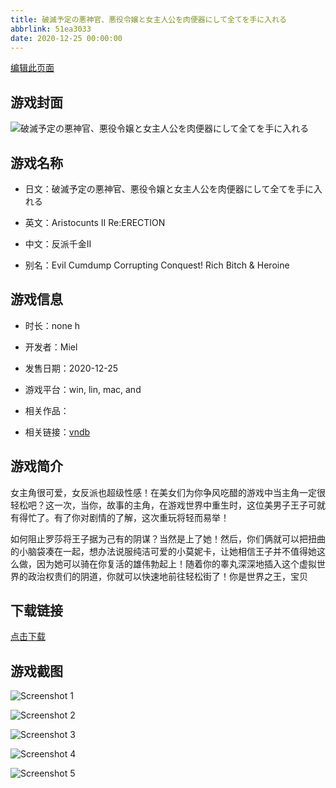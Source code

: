 ```yaml
---
title: 破滅予定の悪神官、悪役令嬢と女主人公を肉便器にして全てを手に入れる
abbrlink: 51ea3033
date: 2020-12-25 00:00:00
---
```

[编辑此页面](https://github.com/ACG-3/ADV3-source/blob/main/source/_posts/%E7%A0%B4%E6%BB%85%E4%BA%88%E5%AE%9A%E3%81%AE%E6%82%AA%E7%A5%9E%E5%AE%98%E3%80%81%E6%82%AA%E5%BD%B9%E4%BB%A4%E5%AC%A2%E3%81%A8%E5%A5%B3%E4%B8%BB%E4%BA%BA%E5%85%AC%E3%82%92%E8%82%89%E4%BE%BF%E5%99%A8%E3%81%AB%E3%81%97%E3%81%A6%E5%85%A8%E3%81%A6%E3%82%92%E6%89%8B%E3%81%AB%E5%85%A5%E3%82%8C%E3%82%8B.md)

## 游戏封面

![破滅予定の悪神官、悪役令嬢と女主人公を肉便器にして全てを手に入れる](https://pan.timero.xyz/d/onedrive/img_lib_001/%E7%A0%B4%E6%BB%85%E4%BA%88%E5%AE%9A%E3%81%AE%E6%82%AA%E7%A5%9E%E5%AE%98%E3%80%81%E6%82%AA%E5%BD%B9%E4%BB%A4%E5%AC%A2%E3%81%A8%E5%A5%B3%E4%B8%BB%E4%BA%BA%E5%85%AC%E3%82%92%E8%82%89%E4%BE%BF%E5%99%A8%E3%81%AB%E3%81%97%E3%81%A6%E5%85%A8%E3%81%A6%E3%82%92%E6%89%8B%E3%81%AB%E5%85%A5%E3%82%8C%E3%82%8B_cover.avif)


## 游戏名称

- 日文：破滅予定の悪神官、悪役令嬢と女主人公を肉便器にして全てを手に入れる
- 英文：Aristocunts II Re:ERECTION
- 中文：反派千金II

- 别名：Evil Cumdump Corrupting Conquest! Rich Bitch & Heroine


## 游戏信息

- 时长：none h
- 开发者：Miel
- 发售日期：2020-12-25
- 游戏平台：win, lin, mac, and
- 相关作品：

- 相关链接：[vndb](https://vndb.org/v29834)


## 游戏简介

女主角很可爱，女反派也超级性感！在美女们为你争风吃醋的游戏中当主角一定很轻松吧？这一次，当你，故事的主角，在游戏世界中重生时，这位美男子王子可就有得忙了。有了你对剧情的了解，这次重玩将轻而易举！

如何阻止罗莎将王子据为己有的阴谋？当然是上了她！然后，你们俩就可以把扭曲的小脑袋凑在一起，想办法说服纯洁可爱的小莫妮卡，让她相信王子并不值得她这么做，因为她可以骑在你复活的雄伟勃起上！随着你的睾丸深深地插入这个虚拟世界的政治权贵们的阴道，你就可以快速地前往轻松街了！你是世界之王，宝贝




## 下载链接

[点击下载](https://pan.timero.xyz/onedrive/adv_lib_001/%E7%A0%B4%E6%BB%85%E4%BA%88%E5%AE%9A%E3%81%AE%E6%82%AA%E7%A5%9E%E5%AE%98%E3%80%81%E6%82%AA%E5%BD%B9%E4%BB%A4%E5%AC%A2%E3%81%A8%E5%A5%B3%E4%B8%BB%E4%BA%BA%E5%85%AC%E3%82%92%E8%82%89%E4%BE%BF%E5%99%A8%E3%81%AB%E3%81%97%E3%81%A6%E5%85%A8%E3%81%A6%E3%82%92%E6%89%8B%E3%81%AB%E5%85%A5%E3%82%8C%E3%82%8B)


## 游戏截图


![Screenshot 1](https://pan.timero.xyz/d/onedrive/img_lib_001/%E7%A0%B4%E6%BB%85%E4%BA%88%E5%AE%9A%E3%81%AE%E6%82%AA%E7%A5%9E%E5%AE%98%E3%80%81%E6%82%AA%E5%BD%B9%E4%BB%A4%E5%AC%A2%E3%81%A8%E5%A5%B3%E4%B8%BB%E4%BA%BA%E5%85%AC%E3%82%92%E8%82%89%E4%BE%BF%E5%99%A8%E3%81%AB%E3%81%97%E3%81%A6%E5%85%A8%E3%81%A6%E3%82%92%E6%89%8B%E3%81%AB%E5%85%A5%E3%82%8C%E3%82%8B_Screenshot_1.avif)

![Screenshot 2](https://pan.timero.xyz/d/onedrive/img_lib_001/%E7%A0%B4%E6%BB%85%E4%BA%88%E5%AE%9A%E3%81%AE%E6%82%AA%E7%A5%9E%E5%AE%98%E3%80%81%E6%82%AA%E5%BD%B9%E4%BB%A4%E5%AC%A2%E3%81%A8%E5%A5%B3%E4%B8%BB%E4%BA%BA%E5%85%AC%E3%82%92%E8%82%89%E4%BE%BF%E5%99%A8%E3%81%AB%E3%81%97%E3%81%A6%E5%85%A8%E3%81%A6%E3%82%92%E6%89%8B%E3%81%AB%E5%85%A5%E3%82%8C%E3%82%8B_Screenshot_2.avif)

![Screenshot 3](https://pan.timero.xyz/d/onedrive/img_lib_001/%E7%A0%B4%E6%BB%85%E4%BA%88%E5%AE%9A%E3%81%AE%E6%82%AA%E7%A5%9E%E5%AE%98%E3%80%81%E6%82%AA%E5%BD%B9%E4%BB%A4%E5%AC%A2%E3%81%A8%E5%A5%B3%E4%B8%BB%E4%BA%BA%E5%85%AC%E3%82%92%E8%82%89%E4%BE%BF%E5%99%A8%E3%81%AB%E3%81%97%E3%81%A6%E5%85%A8%E3%81%A6%E3%82%92%E6%89%8B%E3%81%AB%E5%85%A5%E3%82%8C%E3%82%8B_Screenshot_3.avif)

![Screenshot 4](https://pan.timero.xyz/d/onedrive/img_lib_001/%E7%A0%B4%E6%BB%85%E4%BA%88%E5%AE%9A%E3%81%AE%E6%82%AA%E7%A5%9E%E5%AE%98%E3%80%81%E6%82%AA%E5%BD%B9%E4%BB%A4%E5%AC%A2%E3%81%A8%E5%A5%B3%E4%B8%BB%E4%BA%BA%E5%85%AC%E3%82%92%E8%82%89%E4%BE%BF%E5%99%A8%E3%81%AB%E3%81%97%E3%81%A6%E5%85%A8%E3%81%A6%E3%82%92%E6%89%8B%E3%81%AB%E5%85%A5%E3%82%8C%E3%82%8B_Screenshot_4.avif)

![Screenshot 5](https://pan.timero.xyz/d/onedrive/img_lib_001/%E7%A0%B4%E6%BB%85%E4%BA%88%E5%AE%9A%E3%81%AE%E6%82%AA%E7%A5%9E%E5%AE%98%E3%80%81%E6%82%AA%E5%BD%B9%E4%BB%A4%E5%AC%A2%E3%81%A8%E5%A5%B3%E4%B8%BB%E4%BA%BA%E5%85%AC%E3%82%92%E8%82%89%E4%BE%BF%E5%99%A8%E3%81%AB%E3%81%97%E3%81%A6%E5%85%A8%E3%81%A6%E3%82%92%E6%89%8B%E3%81%AB%E5%85%A5%E3%82%8C%E3%82%8B_Screenshot_5.avif)

